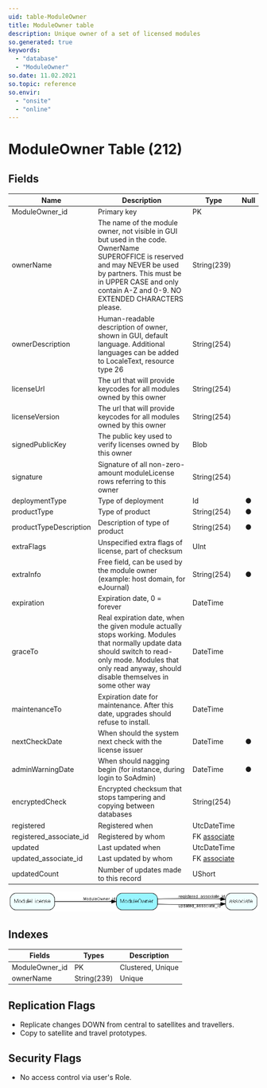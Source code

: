 ```yaml
---
uid: table-ModuleOwner
title: ModuleOwner table
description: Unique owner of a set of licensed modules
so.generated: true
keywords:
  - "database"
  - "ModuleOwner"
so.date: 11.02.2021
so.topic: reference
so.envir:
  - "onsite"
  - "online"
---
```


# ModuleOwner Table (212)

## Fields

| Name | Description | Type | Null |
|------|-------------|------|:----:|
|ModuleOwner\_id|Primary key|PK| |
|ownerName|The name of the module owner, not visible in GUI but used in the code. OwnerName SUPEROFFICE is reserved and may NEVER be used by partners. This must be in UPPER CASE and only contain A-Z and 0-9. NO EXTENDED CHARACTERS please.|String(239)| |
|ownerDescription|Human-readable description of owner, shown in GUI, default language. Additional languages can be added to LocaleText, resource type 26|String(254)| |
|licenseUrl|The url that will provide keycodes for all modules owned by this owner|String(254)| |
|licenseVersion|The url that will provide keycodes for all modules owned by this owner|String(254)| |
|signedPublicKey|The public key used to verify licenses owned by this owner|Blob| |
|signature|Signature of all non-zero-amount moduleLicense rows referring to this owner|String(254)| |
|deploymentType|Type of deployment|Id|&#x25CF;|
|productType|Type of product|String(254)|&#x25CF;|
|productTypeDescription|Description of type of product|String(254)|&#x25CF;|
|extraFlags|Unspecified extra flags of license, part of checksum|UInt| |
|extraInfo|Free field, can be used by the module owner (example: host domain, for eJournal)|String(254)|&#x25CF;|
|expiration|Expiration date, 0 = forever|DateTime| |
|graceTo|Real expiration date, when the given module actually stops working. Modules that normally update data should switch to read-only mode. Modules that only read anyway, should disable themselves in some other way|DateTime| |
|maintenanceTo|Expiration date for maintenance. After this date, upgrades should refuse to install.|DateTime| |
|nextCheckDate|When should the system next check with the license issuer|DateTime|&#x25CF;|
|adminWarningDate|When should nagging begin (for instance, during login to SoAdmin)|DateTime|&#x25CF;|
|encryptedCheck|Encrypted checksum that stops tampering and copying between databases|String(254)| |
|registered|Registered when|UtcDateTime| |
|registered\_associate\_id|Registered by whom|FK [associate](associate.md)| |
|updated|Last updated when|UtcDateTime| |
|updated\_associate\_id|Last updated by whom|FK [associate](associate.md)| |
|updatedCount|Number of updates made to this record|UShort| |


![ModuleOwner table relationship diagram](./media/ModuleOwner.png)

## Indexes

| Fields | Types | Description |
|--------|-------|-------------|
|ModuleOwner\_id |PK |Clustered, Unique |
|ownerName |String(239) |Unique |

## Replication Flags

* Replicate changes DOWN from central to satellites and travellers.
* Copy to satellite and travel prototypes.

## Security Flags

* No access control via user's Role.

